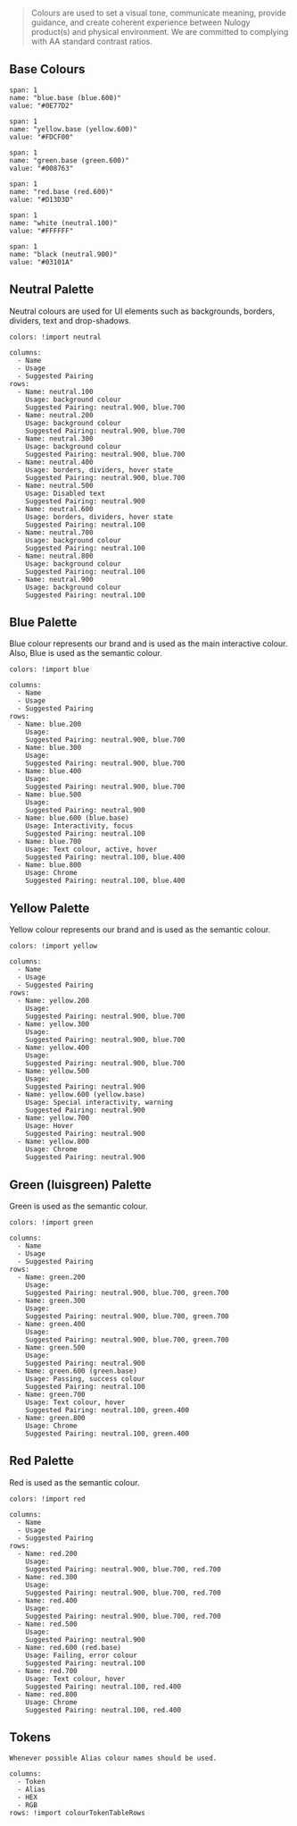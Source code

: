 > Colours are used to set a visual tone, communicate meaning, provide guidance, and create coherent experience between Nulogy product(s) and physical environment. We are committed to complying with AA standard contrast ratios.

## Base Colours

```color
span: 1
name: "blue.base (blue.600)"
value: "#0E77D2"
```

```color
span: 1
name: "yellow.base (yellow.600)"
value: "#FDCF00"
```

```color
span: 1
name: "green.base (green.600)"
value: "#008763"
```

```color
span: 1
name: "red.base (red.600)"
value: "#D13D3D"
```

```color
span: 1
name: "white (neutral.100)"
value: "#FFFFFF"
```

```color
span: 1
name: "black (neutral.900)"
value: "#03101A"
```

## Neutral Palette
Neutral colours are used for UI elements such as backgrounds, borders, dividers, text and drop-shadows.

```color-palette
colors: !import neutral
```

```table
columns:
  - Name
  - Usage
  - Suggested Pairing
rows:
  - Name: neutral.100
    Usage: background colour
    Suggested Pairing: neutral.900, blue.700
  - Name: neutral.200
    Usage: background colour
    Suggested Pairing: neutral.900, blue.700
  - Name: neutral.300
    Usage: background colour
    Suggested Pairing: neutral.900, blue.700
  - Name: neutral.400
    Usage: borders, dividers, hover state
    Suggested Pairing: neutral.900, blue.700
  - Name: neutral.500
    Usage: Disabled text
    Suggested Pairing: neutral.900
  - Name: neutral.600
    Usage: borders, dividers, hover state
    Suggested Pairing: neutral.100
  - Name: neutral.700
    Usage: background colour
    Suggested Pairing: neutral.100
  - Name: neutral.800
    Usage: background colour
    Suggested Pairing: neutral.100
  - Name: neutral.900
    Usage: background colour
    Suggested Pairing: neutral.100
```

## Blue Palette
Blue colour represents our brand and is used as the main interactive colour. Also, Blue is used as the semantic colour.

```color-palette
colors: !import blue
```

```table
columns:
  - Name
  - Usage
  - Suggested Pairing
rows:
  - Name: blue.200
    Usage:
    Suggested Pairing: neutral.900, blue.700
  - Name: blue.300
    Usage:
    Suggested Pairing: neutral.900, blue.700
  - Name: blue.400
    Usage:
    Suggested Pairing: neutral.900, blue.700
  - Name: blue.500
    Usage:
    Suggested Pairing: neutral.900
  - Name: blue.600 (blue.base)
    Usage: Interactivity, focus
    Suggested Pairing: neutral.100
  - Name: blue.700
    Usage: Text colour, active, hover
    Suggested Pairing: neutral.100, blue.400
  - Name: blue.800
    Usage: Chrome
    Suggested Pairing: neutral.100, blue.400
```

## Yellow Palette
Yellow colour represents our brand and is used as the semantic colour.

```color-palette
colors: !import yellow
```

```table
columns:
  - Name
  - Usage
  - Suggested Pairing
rows:
  - Name: yellow.200
    Usage:
    Suggested Pairing: neutral.900, blue.700
  - Name: yellow.300
    Usage:
    Suggested Pairing: neutral.900, blue.700
  - Name: yellow.400
    Usage:
    Suggested Pairing: neutral.900, blue.700
  - Name: yellow.500
    Usage:
    Suggested Pairing: neutral.900
  - Name: yellow.600 (yellow.base)
    Usage: Special interactivity, warning
    Suggested Pairing: neutral.900
  - Name: yellow.700
    Usage: Hover
    Suggested Pairing: neutral.900
  - Name: yellow.800
    Usage: Chrome
    Suggested Pairing: neutral.900
```

## Green (luisgreen) Palette
Green is used as the semantic colour.

```color-palette
colors: !import green
```

```table
columns:
  - Name
  - Usage
  - Suggested Pairing
rows:
  - Name: green.200
    Usage:
    Suggested Pairing: neutral.900, blue.700, green.700
  - Name: green.300
    Usage:
    Suggested Pairing: neutral.900, blue.700, green.700
  - Name: green.400
    Usage:
    Suggested Pairing: neutral.900, blue.700, green.700
  - Name: green.500
    Usage:
    Suggested Pairing: neutral.900
  - Name: green.600 (green.base)
    Usage: Passing, success colour
    Suggested Pairing: neutral.100
  - Name: green.700
    Usage: Text colour, hover
    Suggested Pairing: neutral.100, green.400
  - Name: green.800
    Usage: Chrome
    Suggested Pairing: neutral.100, green.400
```

## Red Palette
Red is used as the semantic colour.

```color-palette
colors: !import red
```

```table
columns:
  - Name
  - Usage
  - Suggested Pairing
rows:
  - Name: red.200
    Usage:
    Suggested Pairing: neutral.900, blue.700, red.700
  - Name: red.300
    Usage:
    Suggested Pairing: neutral.900, blue.700, red.700
  - Name: red.400
    Usage:
    Suggested Pairing: neutral.900, blue.700, red.700
  - Name: red.500
    Usage:
    Suggested Pairing: neutral.900
  - Name: red.600 (red.base)
    Usage: Failing, error colour
    Suggested Pairing: neutral.100
  - Name: red.700
    Usage: Text colour, hover
    Suggested Pairing: neutral.100, red.400
  - Name: red.800
    Usage: Chrome
    Suggested Pairing: neutral.100, red.400
```

## Tokens

```hint|neutral
Whenever possible Alias colour names should be used.
```

```table
columns:
  - Token
  - Alias
  - HEX
  - RGB
rows: !import colourTokenTableRows
```
